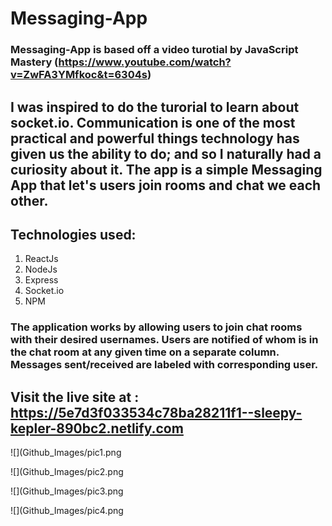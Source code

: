 # Messaging-App

### Messaging-App is based off a video turotial by JavaScript Mastery (https://www.youtube.com/watch?v=ZwFA3YMfkoc&t=6304s)
## I was inspired to do the turorial to learn about socket.io. Communication is one of the most practical and powerful things technology has given us the ability to do; and so I naturally had a curiosity about it. The app is a simple Messaging App that let's users join rooms and chat we each other. 

## Technologies used:
1. ReactJs
2. NodeJs
3. Express
4. Socket.io
5. NPM

### The application works by allowing users to join chat rooms with their desired usernames. Users are notified of whom is in the chat room at any given time on a separate column. Messages sent/received are labeled with corresponding user.

## Visit the live site at : https://5e7d3f033534c78ba28211f1--sleepy-kepler-890bc2.netlify.com


![](Github_Images/pic1.png


![](Github_Images/pic2.png


![](Github_Images/pic3.png


![](Github_Images/pic4.png